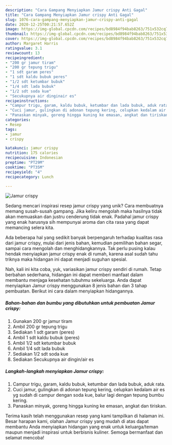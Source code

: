 ```yaml
---
description: "Cara Gampang Menyiapkan Jamur crispy Anti Gagal"
title: "Cara Gampang Menyiapkan Jamur crispy Anti Gagal"
slug: 1076-cara-gampang-menyiapkan-jamur-crispy-anti-gagal
date: 2020-12-25T00:21:57.652Z
image: https://img-global.cpcdn.com/recipes/bd8984f94bab8263/751x532cq70/jamur-crispy-foto-resep-utama.jpg
thumbnail: https://img-global.cpcdn.com/recipes/bd8984f94bab8263/751x532cq70/jamur-crispy-foto-resep-utama.jpg
cover: https://img-global.cpcdn.com/recipes/bd8984f94bab8263/751x532cq70/jamur-crispy-foto-resep-utama.jpg
author: Margaret Harris
ratingvalue: 3.1
reviewcount: 13
recipeingredient:
- "200 gr jamur tiram"
- "200 gr tepung trigu"
- "1 sdt garam peres"
- "1 sdt kaldu bubuk peres"
- "1/2 sdt ketumbar bubuk"
- "1/4 sdt lada bubuk"
- "1/2 sdt soda kue"
- "Secukupnya air dinginair es"
recipeinstructions:
- "Campur trigu, garam, kaldu bubuk, ketumbar dan lada bubuk, aduk rata."
- "Cuci jamur, gulingkan di adonan tepung kering, celupkan kedalam air es yg sudah di campur dengan soda kue, balur lagi dengan tepung bumbu kering."
- "Panaskan minyak, goreng hingga kuning ke emasan, angkat dan tiriskan."
categories:
- Resep
tags:
- jamur
- crispy

katakunci: jamur crispy 
nutrition: 175 calories
recipecuisine: Indonesian
preptime: "PT29M"
cooktime: "PT35M"
recipeyield: "4"
recipecategory: Lunch

---
```



![Jamur crispy](https://img-global.cpcdn.com/recipes/bd8984f94bab8263/751x532cq70/jamur-crispy-foto-resep-utama.jpg)

Sedang mencari inspirasi resep jamur crispy yang unik? Cara membuatnya memang susah-susah gampang. Jika keliru mengolah maka hasilnya tidak akan memuaskan dan justru cenderung tidak enak. Padahal jamur crispy yang enak harusnya sih mempunyai aroma dan cita rasa yang dapat memancing selera kita.

Ada beberapa hal yang sedikit banyak berpengaruh terhadap kualitas rasa dari jamur crispy, mulai dari jenis bahan, kemudian pemilihan bahan segar, sampai cara mengolah dan menghidangkannya. Tak perlu pusing kalau hendak menyiapkan jamur crispy enak di rumah, karena asal sudah tahu triknya maka hidangan ini dapat menjadi suguhan spesial.




Nah, kali ini kita coba, yuk, variasikan jamur crispy sendiri di rumah. Tetap berbahan sederhana, hidangan ini dapat memberi manfaat dalam membantu menjaga kesehatan tubuhmu sekeluarga. Anda dapat menyiapkan Jamur crispy menggunakan 8 jenis bahan dan 3 tahap pembuatan. Berikut ini cara dalam menyiapkan hidangannya.

<!--inarticleads1-->

##### Bahan-bahan dan bumbu yang dibutuhkan untuk pembuatan Jamur crispy:

1. Gunakan 200 gr jamur tiram
1. Ambil 200 gr tepung trigu
1. Sediakan 1 sdt garam (peres)
1. Ambil 1 sdt kaldu bubuk (peres)
1. Ambil 1/2 sdt ketumbar bubuk
1. Ambil 1/4 sdt lada bubuk
1. Sediakan 1/2 sdt soda kue
1. Sediakan Secukupnya air dingin/air es




<!--inarticleads2-->

##### Langkah-langkah menyiapkan Jamur crispy:

1. Campur trigu, garam, kaldu bubuk, ketumbar dan lada bubuk, aduk rata.
1. Cuci jamur, gulingkan di adonan tepung kering, celupkan kedalam air es yg sudah di campur dengan soda kue, balur lagi dengan tepung bumbu kering.
1. Panaskan minyak, goreng hingga kuning ke emasan, angkat dan tiriskan.




Terima kasih telah menggunakan resep yang kami tampilkan di halaman ini. Besar harapan kami, olahan Jamur crispy yang mudah di atas dapat membantu Anda menyiapkan hidangan yang enak untuk keluarga/teman maupun menjadi inspirasi untuk berbisnis kuliner. Semoga bermanfaat dan selamat mencoba!
